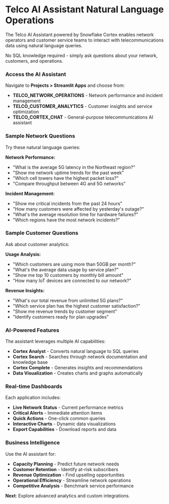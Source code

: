 # <h1black>Telco AI Assistant</h1black> <h1blue>Natural Language Operations</h1blue>

The Telco AI Assistant powered by Snowflake Cortex enables network operators and customer service teams to interact with telecommunications data using natural language queries.

No SQL knowledge required - simply ask questions about your network, customers, and operations.

### <h1sub>Access the AI Assistant</h1sub>

Navigate to **Projects > Streamlit Apps** and choose from:

- **TELCO_NETWORK_OPERATIONS** - Network performance and incident management
- **TELCO_CUSTOMER_ANALYTICS** - Customer insights and service optimization  
- **TELCO_CORTEX_CHAT** - General-purpose telecommunications AI assistant

### <h1sub>Sample Network Questions</h1sub>

Try these natural language queries:

**Network Performance:**
- "What is the average 5G latency in the Northeast region?"
- "Show me network uptime trends for the past week"
- "Which cell towers have the highest packet loss?"
- "Compare throughput between 4G and 5G networks"

**Incident Management:**
- "Show me critical incidents from the past 24 hours"
- "How many customers were affected by yesterday's outage?"
- "What's the average resolution time for hardware failures?"
- "Which regions have the most network incidents?"

### <h1sub>Sample Customer Questions</h1sub>

Ask about customer analytics:

**Usage Analysis:**
- "Which customers are using more than 50GB per month?"
- "What's the average data usage by service plan?"
- "Show me top 10 customers by monthly bill amount"
- "How many IoT devices are connected to our network?"

**Revenue Insights:**
- "What's our total revenue from unlimited 5G plans?"
- "Which service plan has the highest customer satisfaction?"
- "Show me revenue trends by customer segment"
- "Identify customers ready for plan upgrades"

### <h1sub>AI-Powered Features</h1sub>

The assistant leverages multiple AI capabilities:

- **Cortex Analyst** - Converts natural language to SQL queries
- **Cortex Search** - Searches through network documentation and knowledge base
- **Cortex Complete** - Generates insights and recommendations
- **Data Visualization** - Creates charts and graphs automatically

### <h1sub>Real-time Dashboards</h1sub>

Each application includes:

- **Live Network Status** - Current performance metrics
- **Critical Alerts** - Immediate attention items
- **Quick Actions** - One-click common queries
- **Interactive Charts** - Dynamic data visualizations
- **Export Capabilities** - Download reports and data

### <h1sub>Business Intelligence</h1sub>

Use the AI assistant for:

- **Capacity Planning** - Predict future network needs
- **Customer Retention** - Identify at-risk subscribers
- **Revenue Optimization** - Find upselling opportunities
- **Operational Efficiency** - Streamline network operations
- **Competitive Analysis** - Benchmark service performance

**Next**: Explore advanced analytics and custom integrations.